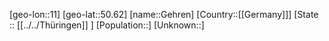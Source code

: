 ﻿---
location: [50.62,11]
mapzoom: [7,12] 
mapmarker: city 
type: City
tags:
- geo/City


SpocWebEntityId: 30389
isDeleted: false
confidential: public

---
[geo-lon::11]
[geo-lat::50.62]
[name::Gehren]
[Country::[[Germany]]]
[State :: [[../../Thüringen]] ]
[Population::]
[Unknown::]

